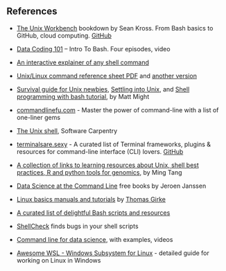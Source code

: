 

## References

- [The Unix Workbench](https://seankross.com/the-unix-workbench/) bookdown by Sean Kross. From Bash basics to GitHub, cloud computing. [GitHub](https://github.com/seankross/the-unix-workbench)

- [Data Coding 101](https://data36.com/data-coding-bash-best-practices/) – Intro To Bash. Four episodes, video

- [An interactive explainer of any shell command](http://explainshell.com/) 

- [Unix/Linux command reference sheet PDF](https://cheat-sheets.s3.amazonaws.com/linux-commands-cheat-sheet-new.pdf) and [another version](https://files.fosswire.com/2007/08/fwunixref.pdf) 

- [Survival guide for Unix newbies](http://matt.might.net/articles/basic-unix/), [Settling into Unix](http://matt.might.net/articles/settling-into-unix/), and [Shell programming with bash tutorial](http://matt.might.net/articles/bash-by-example/), by Matt Might

- [commandlinefu.com](http://www.commandlinefu.com/commands/browse) - Master the power of command-line with a list of one-liner gems

- [The Unix shell](https://swcarpentry.github.io/shell-novice/), Software Carpentry

- [terminalsare.sexy](http://terminalsare.sexy) - A curated list of Terminal frameworks, plugins & resources for command-line interface (CLI) lovers. [GitHub](https://github.com/k4m4/terminals-are-sexy) 

- [A collection of links to learning resources about Unix, shell best practices, R and python tools for genomics](https://github.com/crazyhottommy/getting-started-with-genomics-tools-and-resources), by Ming Tang

- [Data Science at the Command Line](https://www.datascienceatthecommandline.com/) free books by Jeroen Janssen

- [Linux basics manuals and tutorials](http://hpcc.ucr.edu/manuals_linux-basics_intro) by [Thomas Girke](http://girke.bioinformatics.ucr.edu/)

- [A curated list of delightful Bash scripts and resources](https://github.com/awesome-lists/awesome-bash)

- [ShellCheck](https://www.shellcheck.net/) finds bugs in your shell scripts

- [Command line for data science](https://blog.robertelder.org/data-science-linux-command-line/), with examples, videos

- [Awesome WSL - Windows Subsystem for Linux](https://github.com/sirredbeard/Awesome-WSL) - detailed guide for working on Linux in Windows
